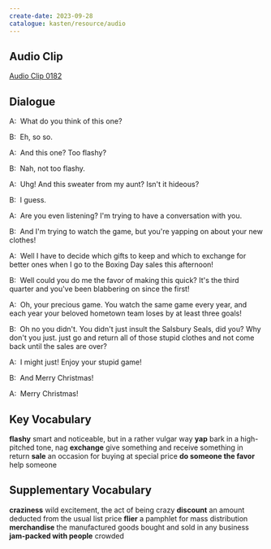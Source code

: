 ```yaml
---
create-date: 2023-09-28
catalogue: kasten/resource/audio
---
```


## Audio Clip
[Audio Clip 0182](https://archive.org/download/englishpod_all/englishpod_0182dg.mp3)

## Dialogue
A:  What do you think of this one? 

B:  Eh, so so. 

A:  And this one? Too flashy? 

B:  Nah, not too flashy. 

A:  Uhg! And this sweater from my aunt? Isn't it hideous? 

B:  I guess. 

A:  Are you even listening? I'm trying to have a conversation with you. 

B:  And I'm trying to watch the game, but you're yapping on about your new clothes! 

A:  Well I have to decide which gifts to keep and which to exchange for better ones when I go to the Boxing Day sales this afternoon! 

B:  Well could you do me the favor of making this quick? It's the third quarter and you've been blabbering on since the first! 

A:  Oh, your precious game. You watch the same game every year, and each year your beloved hometown team loses by at least three goals! 

B:  Oh no you didn't. You didn't just insult the Salsbury Seals, did you? Why don't you just. just go and return all of those stupid clothes and not come back until the sales are over? 

A:  I might just! Enjoy your stupid game! 

B:  And Merry Christmas! 

A:  Merry Christmas! 

## Key Vocabulary
**flashy**                    smart and noticeable, but in a rather vulgar way
**yap**                       bark in a high-pitched tone, nag
**exchange**                  give something and receive something in return
**sale**                      an occasion for buying at special price
**do someone the favor**      help someone

## Supplementary Vocabulary
**craziness**                   wild excitement, the act of being crazy
**discount**                    an amount deducted from the usual list price
**flier**                       a pamphlet for mass distribution
**merchandise**                 the manufactured goods bought and sold in any business
**jam-packed with people**      crowded

